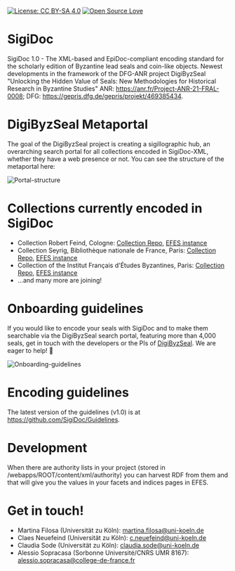 [![License: CC BY-SA 4.0](https://img.shields.io/badge/License-CC%20BY--SA%204.0-lightgrey.svg)](https://creativecommons.org/licenses/by-sa/4.0/) [![Open Source Love](https://badges.frapsoft.com/os/v1/open-source.svg?v=103)](https://github.com/ellerbrock/open-source-badges/)

# SigiDoc

SigiDoc 1.0 - The XML-based and EpiDoc-compliant encoding standard for the scholarly edition of Byzantine lead seals and coin-like objects. Newest developments in the framework of the DFG-ANR project DigiByzSeal "Unlocking the Hidden Value of Seals: New Methodologies for Historical Research in Byzantine Studies" ANR: https://anr.fr/Project-ANR-21-FRAL-0008; DFG: https://gepris.dfg.de/gepris/projekt/469385434.

# DigiByzSeal Metaportal

The goal of the DigiByzSeal project is creating a sigillographic hub, an overarching search portal for all collections encoded in SigiDoc-XML, whether they have a web presence or not. You can see the structure of the metaportal here:

![Portal-structure](https://github.com/SigiDoc/.github/assets/29565842/54c112d9-0024-4850-bb04-307d959c3d80)

# Collections currently encoded in SigiDoc

* Collection Robert Feind, Cologne: [Collection Repo](https://github.com/byzantinistik-koeln/feind-collection), [EFES instance](https://github.com/byzantinistik-koeln/EFES-SigiDoc-feind)
* Collection Seyrig, Bibliothèque nationale de France, Paris: [Collection Repo](https://github.com/sceaux-byzantins-paris/seyrig-collection), [EFES instance](https://github.com/sceaux-byzantins-paris/EFES-SigiDoc-seyrig)
* Collection of the Institut Français d'Études Byzantines, Paris: [Collection Repo](https://github.com/sceaux-byzantins-paris/ifeb-collection), [EFES instance](https://github.com/sceaux-byzantins-paris/EFES-SigiDoc-ifeb)
* ...and many more are joining!

# Onboarding guidelines

If you would like to encode your seals with SigiDoc and to make them searchable via the DigiByzSeal search portal, featuring more than 4,000 seals, get in touch with the developers or the PIs of [DigiByzSeal](https://ifa.phil-fak.uni-koeln.de/forschung/byzantinistik-und-neugriechische-philologie-forschung/drittmittel-projekte/digibyzseal). We are eager to help! 🌈

![Onboarding-guidelines](https://github.com/SigiDoc/.github/assets/29565842/7f699561-42e7-4330-8904-e25cf54fc2b5)

# Encoding guidelines

The latest version of the guidelines (v1.0) is at https://github.com/SigiDoc/Guidelines.

# Development

When there are authority lists in your project (stored in /webapps/ROOT/content/xml/authority) you can harvest RDF from them and that will give you the values in your facets and indices pages in EFES.

# Get in touch!

* Martina Filosa (Universität zu Köln): martina.filosa@uni-koeln.de 
* Claes Neuefeind (Universität zu Köln): c.neuefeind@uni-koeln.de 
* Claudia Sode (Universität zu Köln): claudia.sode@uni-koeln.de 
* Alessio Sopracasa (Sorbonne Université/CNRS UMR 8167): alessio.sopracasa@college-de-france.fr 
